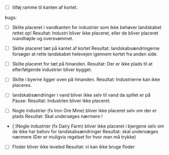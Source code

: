 - [ ] tilføj ramme til kanten af kortet.

bugs:

- [ ] Skilte placeret i vandkanten for industrier som ikke behøver landskabet rettet op!
Resultat: Industri bliver ikke placeret, eller de bliver placeret ivandhøjde og oversvømmet.

- [ ] Skilte placeret tæt på kantet af kortet
Resultat: landskabsændringerne forsøger at rette landskabet helevejen igennem kortet fra anden side.

- [ ] Skilte placeret for tæt på hinanden.
Resultat: Der er ikke plads til at efterfølgende industrier bliver bygget.

- [ ] Skilte i byerne ligger oven på hinanden.
Resultat: Industrierne kan ikke placeres.

- [ ] landskabsændringer i vand bliver ikke selv til vand da spillet er på Pause:
Resultat: Industrien bliver ikke placeret.

- [ ] Nogle industrier (fx Iron Ore Mine) bliver ikke placeret selv om der er plads
Resultat: Skal undersøges nærmere !

- [ ]Nogle industrier (fx Dairy Farm) bliver ikke placeret i bjergene selv om de ikke har behov for landskabsændringer
Resultat: skal undersæges nærmere (Der er muligvis regelset for hvor man må trykke)

- [ ] Floder bliver ikke leveled
Resultat: vi kan ikke bruge floder
